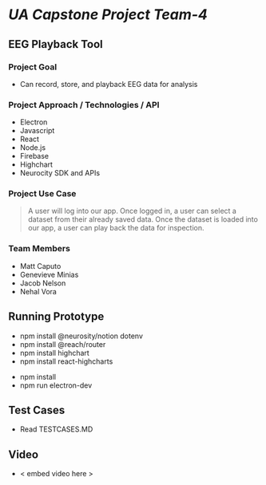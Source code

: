 # *UA Capstone Project Team-4*

## **EEG Playback Tool**

### **Project Goal**
- Can record, store, and playback EEG data for analysis
<!-- - Can share EEG data with other users / publicly -->
<!-- - Includes an analysis/metrics tool (TBD) -->

### **Project Approach / Technologies / API**
 - Electron
 - Javascript 
 - React
 - Node.js
 - Firebase
 - Highchart
 - Neurocity SDK and APIs
 <!-- - EEG Javascript Library (TBD) -->

### **Project Use Case**
> A user will log into our app. Once logged in, a user can select a dataset from their already saved data. Once the dataset is loaded into our app, a user can play back the data for inspection. <!-- A user can also choose to look at a list of all of their saved data sets and share certain ones with other users or make them publicly available. A user can also use an analysis tool to assist them in evaluating metrics. -->

### **Team Members** 
 - Matt Caputo 
 - Genevieve Minias 
 - Jacob Nelson 
 - Nehal Vora 

## Running Prototype
- npm install @neurosity/notion dotenv
- npm install @reach/router
- npm install highchart
- npm install react-highcharts
<!-- - npm install react-native-wheel-scroll-picker --save
- npm i electron-is-dev
- npm i -D concurrently electron electron-builder wait-on cross-env -->
- npm install 
- npm run electron-dev

## Test Cases 
- Read TESTCASES.MD

## Video
-  < embed video here >
